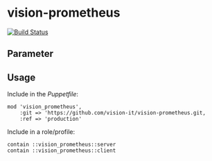 # vision-prometheus

[![Build Status](https://travis-ci.org/vision-it/vision-prometheus.svg?branch=production)](https://travis-ci.org/vision-it/vision-prometheus)

## Parameter

## Usage

Include in the *Puppetfile*:

```
mod 'vision_prometheus',
    :git => 'https://github.com/vision-it/vision-prometheus.git,
    :ref => 'production'
```

Include in a role/profile:

```puppet
contain ::vision_prometheus::server
contain ::vision_prometheus::client
```

